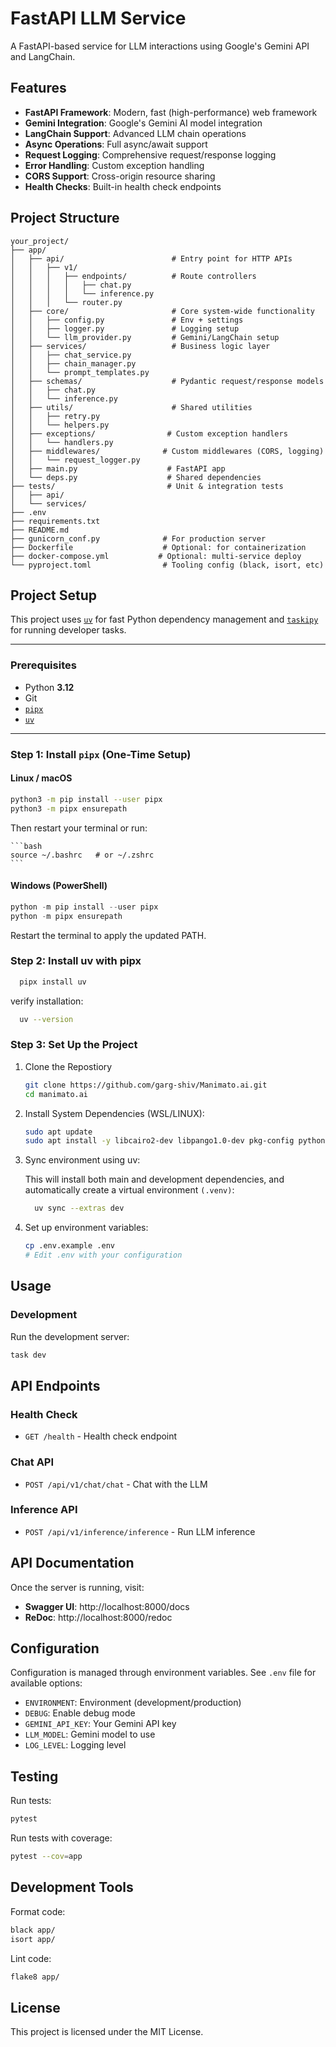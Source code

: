 # FastAPI LLM Service

A FastAPI-based service for LLM interactions using Google's Gemini API and LangChain.

## Features

- **FastAPI Framework**: Modern, fast (high-performance) web framework
- **Gemini Integration**: Google's Gemini AI model integration
- **LangChain Support**: Advanced LLM chain operations
- **Async Operations**: Full async/await support
- **Request Logging**: Comprehensive request/response logging
- **Error Handling**: Custom exception handling
- **CORS Support**: Cross-origin resource sharing
- **Health Checks**: Built-in health check endpoints

## Project Structure

```
your_project/
├── app/
│   ├── api/                        # Entry point for HTTP APIs
│   │   ├── v1/
│   │   │   ├── endpoints/          # Route controllers
│   │   │   │   ├── chat.py
│   │   │   │   └── inference.py
│   │   │   └── router.py
│   ├── core/                       # Core system-wide functionality
│   │   ├── config.py               # Env + settings
│   │   ├── logger.py               # Logging setup
│   │   └── llm_provider.py         # Gemini/LangChain setup
│   ├── services/                   # Business logic layer
│   │   ├── chat_service.py
│   │   ├── chain_manager.py
│   │   └── prompt_templates.py
│   ├── schemas/                    # Pydantic request/response models
│   │   ├── chat.py
│   │   └── inference.py
│   ├── utils/                      # Shared utilities
│   │   ├── retry.py
│   │   └── helpers.py
│   ├── exceptions/                # Custom exception handlers
│   │   └── handlers.py
│   ├── middlewares/              # Custom middlewares (CORS, logging)
│   │   └── request_logger.py
│   ├── main.py                    # FastAPI app
│   └── deps.py                    # Shared dependencies
├── tests/                         # Unit & integration tests
│   ├── api/
│   └── services/
├── .env
├── requirements.txt
├── README.md
├── gunicorn_conf.py              # For production server
├── Dockerfile                    # Optional: for containerization
├── docker-compose.yml           # Optional: multi-service deploy
└── pyproject.toml                # Tooling config (black, isort, etc)
```

## Project Setup

This project uses [`uv`](https://github.com/astral-sh/uv) for fast Python dependency management and [`taskipy`](https://github.com/illBeRoy/taskipy) for running developer tasks.

---

### Prerequisites

- Python **3.12**
- Git
- [`pipx`](https://pypa.github.io/pipx/)
- [`uv`](https://github.com/astral-sh/uv)

---

### Step 1: Install `pipx` (One-Time Setup)

#### Linux / macOS

```bash
python3 -m pip install --user pipx
python3 -m pipx ensurepath
```

Then restart your terminal or run:

    ```bash
    source ~/.bashrc   # or ~/.zshrc
    ```


#### Windows (PowerShell)

```powershell
python -m pip install --user pipx
python -m pipx ensurepath
```

Restart the terminal to apply the updated PATH.

### Step 2: Install uv with pipx

```bash
  pipx install uv
```

verify installation:

```bash
  uv --version
```

### Step 3: Set Up the Project

1. Clone the Repostiory

    ```bash
    git clone https://github.com/garg-shiv/Manimato.ai.git
    cd manimato.ai
    ```

2. Install System Dependencies (WSL/LINUX):
    ```bash
    sudo apt update
    sudo apt install -y libcairo2-dev libpango1.0-dev pkg-config python3-dev
    ```
2. Sync environment using uv: 

    This will install both main and development dependencies, and automatically create a virtual environment `(.venv)`:

    ```bash
      uv sync --extras dev
    ```

3. Set up environment variables:

    ```bash
    cp .env.example .env
    # Edit .env with your configuration
    ```

## Usage

### Development

Run the development server:

```bash
task dev
```

## API Endpoints

### Health Check

- `GET /health` - Health check endpoint

### Chat API

- `POST /api/v1/chat/chat` - Chat with the LLM

### Inference API

- `POST /api/v1/inference/inference` - Run LLM inference

## API Documentation

Once the server is running, visit:

- **Swagger UI**: http://localhost:8000/docs
- **ReDoc**: http://localhost:8000/redoc

## Configuration

Configuration is managed through environment variables. See `.env` file for available options:

- `ENVIRONMENT`: Environment (development/production)
- `DEBUG`: Enable debug mode
- `GEMINI_API_KEY`: Your Gemini API key
- `LLM_MODEL`: Gemini model to use
- `LOG_LEVEL`: Logging level

## Testing

Run tests:

```bash
pytest
```

Run tests with coverage:

```bash
pytest --cov=app
```

## Development Tools

Format code:

```bash
black app/
isort app/
```

Lint code:

```bash
flake8 app/
```

## License

This project is licensed under the MIT License.
